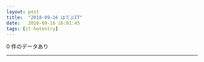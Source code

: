 ```yaml
---
layout: post
title:  "2018-09-16 はてぶIT"
date:   2018-09-16 16:01:45
tags: [it-hotentry]
---
```

0 件のデータあり

<hr>
